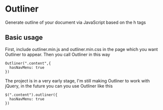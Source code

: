 # Outliner
Generate outline of your document via JavaScript based on the h tags

## Basic usage
First, include outliner.min.js and outliner.min.css in the page which you want Outliner to appear. Then you call Outliner in this way

```
Outliner(".content",{
  hasNavMenu: true
})
```

The project is in a very early stage, I'm still making Outliner to work with jQuery, in the future you can you use Outliner like this

```
$(".content").outliner({
  hasNavMenu: true
})
```
